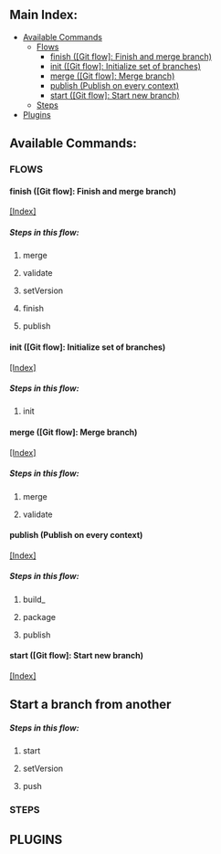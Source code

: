 ## Main Index:

- [Available Commands](#available-commands)
  - [Flows](#flows)
    - [finish ([Git flow]: Finish and merge branch)](#finish-[git-flow]-finish-and-merge-branch)
    - [init ([Git flow]: Initialize set of branches)](#init-[git-flow]-initialize-set-of-branches)
    - [merge ([Git flow]: Merge branch)](#merge-[git-flow]-merge-branch)
    - [publish (Publish on every context)](#publish-publish-on-every-context)
    - [start ([Git flow]: Start new branch)](#start-[git-flow]-start-new-branch)
  - [Steps](#steps)
- [Plugins](#plugins)


## Available Commands:

### FLOWS

#### finish ([Git flow]: Finish and merge branch)
[[Index]](#main-index)



##### Steps in this flow:
  
  1. merge
  
  2. validate
  
  3. setVersion
  
  4. finish
  
  5. publish
  

#### init ([Git flow]: Initialize set of branches)
[[Index]](#main-index)



##### Steps in this flow:
  
  1. init
  

#### merge ([Git flow]: Merge branch)
[[Index]](#main-index)



##### Steps in this flow:
  
  1. merge
  
  2. validate
  

#### publish (Publish on every context)
[[Index]](#main-index)



##### Steps in this flow:
  
  1. build_
  
  2. package
  
  3. publish
  

#### start ([Git flow]: Start new branch)
[[Index]](#main-index)

## Start a branch from another



##### Steps in this flow:
  
  1. start
  
  2. setVersion
  
  3. push
  

### STEPS

## PLUGINS

